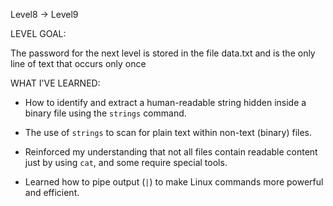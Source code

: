 Level8 -> Level9

LEVEL GOAL:

The password for the next level is stored in the file data.txt and is the only line of text that occurs only once

WHAT I'VE LEARNED:

- How to identify and extract a human-readable string hidden inside a binary file using the `strings` command.
  
- The use of `strings` to scan for plain text within non-text (binary) files.
  
- Reinforced my understanding that not all files contain readable content just by using `cat`, and some require special tools.
  
- Learned how to pipe output (`|`) to make Linux commands more powerful and efficient.

  

